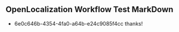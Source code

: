 ## OpenLocalization Workflow Test MarkDown
* 6e0c646b-4354-4fa0-a64b-e24c9085f4cc thanks!

<!--HONumber=Jul16_HO2-->


